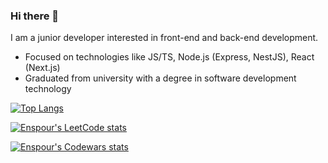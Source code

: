 ### Hi there 👋

I am a junior developer interested in front-end and back-end development.

- Focused on technologies like JS/TS, Node.js (Express, NestJS), React (Next.js)
- Graduated from university with a degree in software development technology

[![Top Langs](https://github-readme-stats.vercel.app/api/top-langs/?username=enspour&hide_border=true&theme=dark&bg_color=0D1117)](https://github.com/anuraghazra/github-readme-stats)

[![Enspour's LeetCode stats](https://leetcode-stats-six.vercel.app/api?username=enspour&theme=dark)](https://leetcode.com/enspour/)

[![Enspour's Codewars stats](https://www.codewars.com/users/enspour/badges/large)](https://www.codewars.com/users/enspour)

